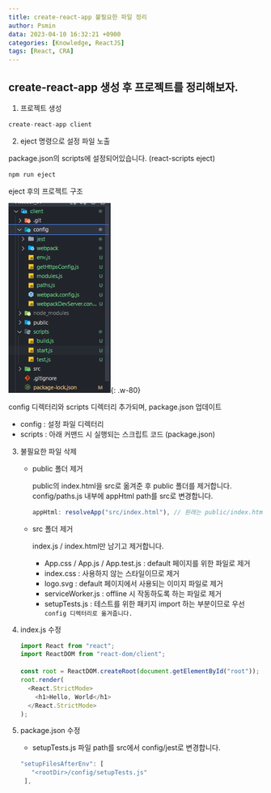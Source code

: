 ```yaml
---
title: create-react-app 불필요한 파일 정리
author: Psmin
data: 2023-04-10 16:32:21 +0900
categories: [Knowledge, ReactJS]
tags: [React, CRA]
---
```


## create-react-app 생성 후 프로젝트를 정리해보자.

1. 프로젝트 생성

```js
create-react-app client
```

2. eject 명령으로 설정 파일 노출

package.json의 scripts에 설정되어있습니다. (react-scripts eject)

```js
npm run eject
```

eject 후의 프로젝트 구조

![eject](/assets/img/eject.png){: .w-80}

config 디렉터리와 scripts 디렉터리 추가되며, package.json 업데이트

- config : 설정 파일 디렉터리
- scripts : 아래 커맨드 시 실행되는 스크립트 코드 (package.json)

3. 불필요한 파일 삭제

   - public 폴더 제거

     public의 index.html을 src로 옮겨준 후 public 폴더를 제거합니다.  
     config/paths.js 내부에 appHtml path를 src로 변경합니다.

     ```js
     appHtml: resolveApp("src/index.html"), // 원래는 public/index.html로 되어있습니다.
     ```

   - src 폴더 제거

     index.js / index.html만 남기고 제거합니다.

     - App.css / App.js / App.test.js : default 페이지를 위한 파일로 제거
     - index.css : 사용하지 않는 스타일이므로 제거
     - logo.svg : default 페이지에서 사용되는 이미지 파일로 제거
     - serviceWorker.js : offline 시 작동하도록 하는 파일로 제거
     - setupTests.js : 테스트를 위한 패키지 import 하는 부분이므로 우선 `config 디렉터리로 옮겨줍니다.`

4. index.js 수정

   ```js
   import React from "react";
   import ReactDOM from "react-dom/client";

   const root = ReactDOM.createRoot(document.getElementById("root"));
   root.render(
     <React.StrictMode>
       <h1>Hello, World</h1>
     </React.StrictMode>
   );
   ```

5. package.json 수정

   - setupTests.js 파일 path를 src에서 config/jest로 변경합니다.

   ```js
   "setupFilesAfterEnv": [
      "<rootDir>/config/setupTests.js"
    ],
   ```
